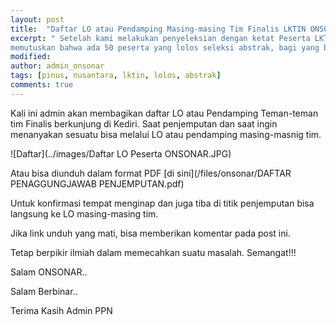 ```yaml
---
layout: post
title:  "Daftar LO atau Pendamping Masing-masing Tim Finalis LKTIN ONSONAR 2016"
excerpt: " Setelah kami melakukan penyeleksian dengan ketat Peserta LKTIN ONSONAR 2016, sekitar ratusan abstrak yang masuk. Kami 
memutuskan bahwa ada 50 peserta yang lolos seleksi abstrak, bagi yang belum beruntung jangan putus asa dan terus berkarya."
modified: 
author: admin_onsonar
tags: [pinus, nusantara, lktin, lolos, abstrak]
comments: true
---
```


Kali ini admin akan membagikan daftar LO atau Pendamping Teman-teman tim Finalis berkunjung di Kediri.
Saat penjemputan dan saat ingin menanyakan sesuatu bisa melalui LO atau pendamping masing-masnig tim.

![Daftar](../images/Daftar LO Peserta ONSONAR.JPG)


Atau bisa diunduh dalam format PDF [di sini](/files/onsonar/DAFTAR PENAGGUNGJAWAB PENJEMPUTAN.pdf)

Untuk konfirmasi tempat menginap dan juga tiba di titik penjemputan bisa langsung ke LO masing-masing tim.



Jika link unduh yang mati, bisa memberikan komentar pada post ini.

Tetap berpikir ilmiah dalam memecahkan suatu masalah. Semangat!!!

Salam ONSONAR..

Salam Berbinar..

Terima Kasih Admin PPN
